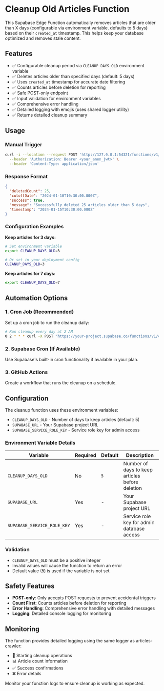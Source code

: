 # Cleanup Old Articles Function

This Supabase Edge Function automatically removes articles that are older than X days (configurable via environment variable, defaults to 5 days) based on their `created_at` timestamp. This helps keep your database optimized and removes stale content.

## Features

- ✅ Configurable cleanup period via `CLEANUP_DAYS_OLD` environment variable
- ✅ Deletes articles older than specified days (default: 5 days)
- ✅ Uses `created_at` timestamp for accurate date filtering
- ✅ Counts articles before deletion for reporting
- ✅ Safe POST-only endpoint
- ✅ Input validation for environment variables
- ✅ Comprehensive error handling
- ✅ Detailed logging with emojis (uses shared logger utility)
- ✅ Returns detailed cleanup summary

## Usage

### Manual Trigger

```bash
curl -i --location --request POST 'http://127.0.0.1:54321/functions/v1/cleanup-old-articles' \
  --header 'Authorization: Bearer <your_anon_jwt>' \
  --header 'Content-Type: application/json'
```

### Response Format

```json
{
  "deletedCount": 25,
  "cutoffDate": "2024-01-10T10:30:00.000Z",
  "success": true,
  "message": "Successfully deleted 25 articles older than 5 days",
  "timestamp": "2024-01-15T10:30:00.000Z"
}
```

### Configuration Examples

**Keep articles for 3 days:**

```bash
# Set environment variable
export CLEANUP_DAYS_OLD=3

# Or set in your deployment config
CLEANUP_DAYS_OLD=3
```

**Keep articles for 7 days:**

```bash
export CLEANUP_DAYS_OLD=7
```

## Automation Options

### 1. Cron Job (Recommended)

Set up a cron job to run the cleanup daily:

```bash
# Run cleanup every day at 2 AM
0 2 * * * curl -X POST "https://your-project.supabase.co/functions/v1/cleanup-old-articles" -H "Authorization: Bearer YOUR_ANON_KEY"
```

### 2. Supabase Cron (If Available)

Use Supabase's built-in cron functionality if available in your plan.

### 3. GitHub Actions

Create a workflow that runs the cleanup on a schedule.

## Configuration

The cleanup function uses these environment variables:

- `CLEANUP_DAYS_OLD` - Number of days to keep articles (default: 5)
- `SUPABASE_URL` - Your Supabase project URL
- `SUPABASE_SERVICE_ROLE_KEY` - Service role key for admin access

### Environment Variable Details

| Variable                    | Required | Default | Description                                     |
| --------------------------- | -------- | ------- | ----------------------------------------------- |
| `CLEANUP_DAYS_OLD`          | No       | `5`     | Number of days to keep articles before deletion |
| `SUPABASE_URL`              | Yes      | -       | Your Supabase project URL                       |
| `SUPABASE_SERVICE_ROLE_KEY` | Yes      | -       | Service role key for admin database access      |

### Validation

- `CLEANUP_DAYS_OLD` must be a positive integer
- Invalid values will cause the function to return an error
- Default value (5) is used if the variable is not set

## Safety Features

- **POST-only**: Only accepts POST requests to prevent accidental triggers
- **Count First**: Counts articles before deletion for reporting
- **Error Handling**: Comprehensive error handling with detailed messages
- **Logging**: Detailed console logging for monitoring

## Monitoring

The function provides detailed logging using the same logger as articles-crawler:

- 🚀 Starting cleanup operations
- 📊 Article count information
- ✅ Success confirmations
- ❌ Error details

Monitor your function logs to ensure cleanup is working as expected.
